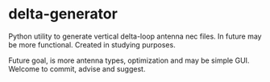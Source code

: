 # delta-generator
Python utility to generate vertical delta-loop antenna nec files.
In future may be more functional. Created in studying purposes.

Future goal, is more antenna types, optimization and may be simple GUI.
Welcome to commit, advise and suggest.
